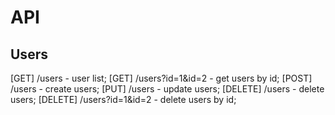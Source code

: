 # API
## Users

[GET]    /users - user list;
[GET]    /users?id=1&id=2 - get users by id;
[POST]   /users - create users;
[PUT]    /users - update users;
[DELETE] /users - delete users;
[DELETE] /users?id=1&id=2 - delete users by id;

